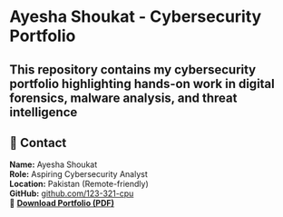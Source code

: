# Ayesha Shoukat - Cybersecurity Portfolio

This repository contains my cybersecurity portfolio highlighting hands-on work in digital forensics, malware analysis, and threat intelligence
--

## 🔗 Contact
**Name:** Ayesha Shoukat  
**Role:** Aspiring Cybersecurity Analyst  
**Location:** Pakistan (Remote-friendly)  
**GitHub:** [github.com/123-321-cpu](https://github.com/123-321-cpu)  
📄 [**Download Portfolio (PDF)**](./Ayesha_Shoukat_Cybersecurity_Portfolio.pdf)
